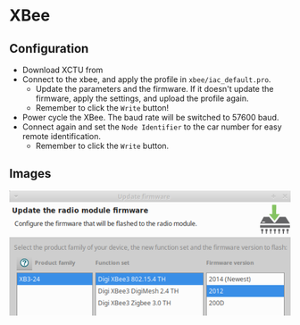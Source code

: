 # XBee 



## Configuration
- Download XCTU from
- Connect to the xbee, and apply the profile in `xbee/iac_default.pro`.
  - Update the parameters and the firmware.  If it doesn't update the firmware, apply the settings, and upload the profile again. 
  - Remember to click the `Write` button!
- Power cycle the XBee.  The baud rate will be switched to 57600 baud.
- Connect again and set the `Node Identifier` to the car number for easy remote identification.
  - Remember to click the `Write` button.

## Images
![firmware](images/firmware.png)
